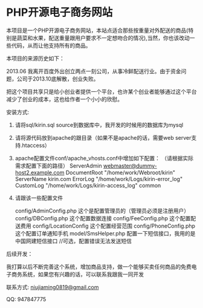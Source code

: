 PHP开源电子商务网站
=====

本项目是一个PHP开源电子商务网站，本站点适合那些按重量对外配送的商品(特别是蔬菜和水果，配送重量跟用户要求不一定想吻合的情况),当然，你也该改动一些代码，从而让他支持所有的商品。

本项目的来源历史如下：

2013.06 我离开百度外出创立两点一刻公司，从事冷鲜配送行业。由于资金问题，公司于2013.10底解散，创业失败。

把这个项目共享只是给小创业者提供一个平台，也许某个创业者能够通过这个平台减少了创业的成本，这也给作者一个小小的欣慰。


安装方式:

1. 请将sql/kirin.sql source到数据库中，我开发的时候用的数据库为mysql

2. 请将源代码放到apache的跟目录（如果不是apache的话，需要web server支持.htaccess）

3. apache配置文件conf/apache_vhosts.conf中增加如下配置：
   （请根据实际需求配置下面的路径）
    <VirtualHost kirin.com:8080>
        ServerAdmin webmaster@dummy-host2.example.com
        DocumentRoot "/home/work/Webroot/kirin"
        ServerName kirin.com
        ErrorLog "/home/work/Logs/kirin-error_log"
        CustomLog "/home/work/Logs/kirin-access_log" common
    </VirtualHost>  

4. 请跟该一些配置文件
   
   config/AdminConfig.php 这个是配置管理员的（管理员必须是注册用户）
   config/DBConfig.php 这个配置数据连接
   config/FeeConfig.php 这个配置配送费用
   config/LocationConfig 这个配置经营范围
   config/PhoneConfig.php 这个配置订单通知手机
   model/SmsHelper.php 配置一下短信接口，我用的是中国网建短信接口   //可选，配置错误无法发送短信

后续开发：

我打算以后不断完善这个系统，增加商品支持，做一个能够买卖任何商品的免费电子商务系统，如果您有兴趣的话，可以联系我跟我一同开发

联系方式: niujiaming0819@gmail.com

QQ: 947847775
